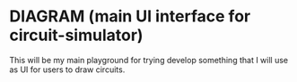 # DIAGRAM (main UI interface for circuit-simulator)

This will be my main playground for trying develop something that I will use as UI for users to draw circuits.
